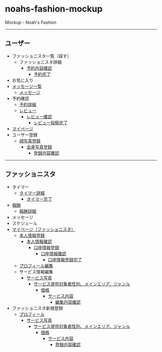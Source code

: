 # noahs-fashion-mockup
Mockup - Noah's Fashion
***
## ユーザー
- ファッショニスタ一覧（探す）
  - ファッショニスタ詳細
    - [予約内容確認](https://teppei-hashimoto.github.io/noahs-fashion-mockup/reserve_confirm.html)
      - [予約完了](https://teppei-hashimoto.github.io/noahs-fashion-mockup/reserve_complete.html)
- お気に入り
- [メッセージ一覧](https://teppei-hashimoto.github.io/noahs-fashion-mockup/message_list.html)
  - [メッセージ](https://teppei-hashimoto.github.io/noahs-fashion-mockup/message.html)
- 予約確認
  - [予約詳細](https://teppei-hashimoto.github.io/noahs-fashion-mockup/reserve_infomation.html)
  - [レビュー](https://teppei-hashimoto.github.io/noahs-fashion-mockup/review.html)
    - [レビュー確認](https://teppei-hashimoto.github.io/noahs-fashion-mockup/review_confirm.html)
      - [レビュー投稿完了](https://teppei-hashimoto.github.io/noahs-fashion-mockup/review_complete.html)
- [マイページ](https://teppei-hashimoto.github.io/noahs-fashion-mockup/mypage.html)
- ユーザー登録
  - [顔写真登録](https://teppei-hashimoto.github.io/noahs-fashion-mockup/account/user_registration_selfie.html)
    - [全身写真登録](https://teppei-hashimoto.github.io/noahs-fashion-mockup/account/user_registration_coordinate.html)
      - [登録内容確認](https://teppei-hashimoto.github.io/noahs-fashion-mockup/account/user_registration_confirm.html)

***
## ファッショニスタ
- タイマー
  - [タイマー詳細](https://teppei-hashimoto.github.io/noahs-fashion-mockup/timer_detail.html)
    - [タイマー完了](https://teppei-hashimoto.github.io/noahs-fashion-mockup/timer_complete.html)
- [報酬](https://teppei-hashimoto.github.io/noahs-fashion-mockup/remuneration_list.html)
  - [報酬詳細](https://teppei-hashimoto.github.io/noahs-fashion-mockup/remuneration_detail.html)
- メッセージ
- スケジュール
- [マイページ（ファッショニスタ）](https://teppei-hashimoto.github.io/noahs-fashion-mockup/mypage_fashionista.html)
  - [本人情報登録](https://teppei-hashimoto.github.io/noahs-fashion-mockup/fashionista_edit/card_register_account.html)
    - [本人情報確認](https://teppei-hashimoto.github.io/noahs-fashion-mockup/fashionista_edit/card_register_account_confirm.html)
      - [口座情報登録](https://teppei-hashimoto.github.io/noahs-fashion-mockup/fashionista_edit/card_register_bank.html)
        - [口座情報確認](https://teppei-hashimoto.github.io/noahs-fashion-mockup/fashionista_edit/card_register_bank_confirm.html)
          - [口座情報登録完了](https://teppei-hashimoto.github.io/noahs-fashion-mockup/fashionista_edit/card_register_complete.html)
  - [プロフィール編集](https://teppei-hashimoto.github.io/noahs-fashion-mockup/account/fashionista_edit_profile.html)
  - サービス情報編集
    - [サービス写真](https://teppei-hashimoto.github.io/noahs-fashion-mockup/account/fashionista_edit_images.html)
      - [サービス提供対象者性別、メインエリア、ジャンル](https://teppei-hashimoto.github.io/noahs-fashion-mockup/account/fashionista_edit_service.html)
        - [価格](https://teppei-hashimoto.github.io/noahs-fashion-mockup/account/fashionista_edit_price.html)
          - [サービス内容](https://teppei-hashimoto.github.io/noahs-fashion-mockup/account/fashionista_edit_content.html)
            - [編集内容確認](https://teppei-hashimoto.github.io/noahs-fashion-mockup/account/fashionista_edit_confirm.html)
- ファッショニスタ新規登録
  - [プロフィール](https://teppei-hashimoto.github.io/noahs-fashion-mockup/account/fashionista_registration_profile2.html)
    - [サービス写真](https://teppei-hashimoto.github.io/noahs-fashion-mockup/account/fashionista_registration_images.html)
      - [サービス提供対象者性別、メインエリア、ジャンル](https://teppei-hashimoto.github.io/noahs-fashion-mockup/account/fashionista_registration_service.html)
        - [価格](https://teppei-hashimoto.github.io/noahs-fashion-mockup/account/fashionista_registration_price.html)
          - [サービス内容](https://teppei-hashimoto.github.io/noahs-fashion-mockup/account/fashionista_registration_content.html)
            - [登録内容確認](https://teppei-hashimoto.github.io/noahs-fashion-mockup/account/fashionista_registration_confirm.html)
